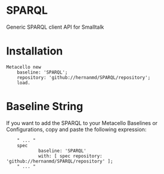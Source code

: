 # SPARQL
Generic SPARQL client API for Smalltalk

# Installation

```smalltalk
Metacello new
	baseline: 'SPARQL';
	repository: 'github://hernanmd/SPARQL/repository';
	load.
```

# Baseline String
If you want to add the SPARQL to your Metacello Baselines or Configurations, copy and paste the following expression:

```smalltalk
    " ... "
    spec
            baseline: 'SPARQL' 
            with: [ spec repository: 'github://hernanmd/SPARQL/repository' ];
    " ... "
```
